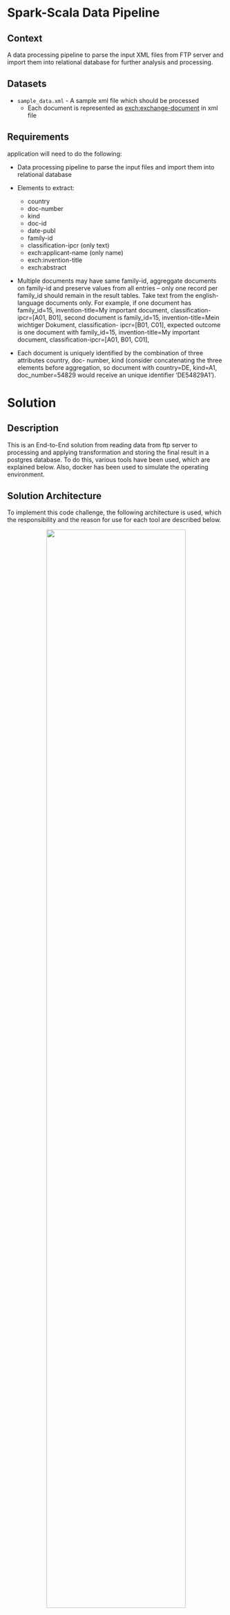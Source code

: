 # Spark-Scala Data Pipeline

## Context

A data processing pipeline to parse the input XML files from FTP server and import them into relational database for further analysis and processing.

## Datasets


* `sample_data.xml` - A sample xml file which should be processed
  * Each document is represented as <exch:exchange-document> in xml file


## Requirements

application will need to do the following:
  
* Data processing pipeline to parse the input files and
import them into relational database
* Elements to extract:
  * country
  * doc-number
  * kind
  * doc-id
  * date-publ
  * family-id
  * classification-ipcr (only text)
  * exch:applicant-name (only name)
  * exch:invention-title
  * exch:abstract

* Multiple documents may have same family-id, aggreggate documents on family-id and
preserve values from all entries – only one record per family_id should remain in the
result tables. Take text from the english-language documents only. For example, if one
document has family_id=15, invention-title=My important document,
classification-ipcr=[A01, B01], second document is family_id=15,
invention-title=Mein wichtiger Dokument, classification-
ipcr=[B01, C01], expected outcome is one document with family_id=15,
invention-title=My important document, classification-ipcr=[A01,
B01, C01],

* Each document is uniquely identified by the combination of three attributes country, doc-
number, kind (consider concatenating the three elements before aggregation, so
document with country=DE, kind=A1, doc_number=54829 would receive an
unique identifier ‘DE54829A1’).



# Solution

## Description
This is an End-to-End solution from reading data from ftp server to processing and applying transformation and storing the final result in a postgres database.
To do this, various tools have been used, which are explained below. Also, docker has been used to simulate the operating environment.


## Solution Architecture
To implement this code challenge, the following architecture is used, which the responsibility and the reason for use for each tool are described below.

<p align="center">
  <img src = "Images/Arc.jpeg" width=80%>
</p>

### Apache Nifi
I have used Apache Nifi to extract xml data from FTP server and then load them in hadoop hdfs cluster.

Here is the template that I have developed in nifi.

<p align="center">
  <img src = "Images/Nifi_Tempate.jpeg" width=80%>
</p>

Because the main purpose of the question is not this section, 
so I have created a minimal template for nifi. 


### Apache Spark
I used Spark to solve the main part of the code challenge. The reason for choosing Spark is that it is very fast and works very well for large-scale problems. Also, there are many provided libraries for different tasks that make the development process faster and better. Another reason is my experience in using Spark.


The solution starts from reading the xml files from hadoop hdfs directory. Next, the requierd transformation is applied to dataframe columns and final dataframe is created. The final dataframe is written to postgres database using jdbc connection.  

<p align="center">
  <img src = "Images/Spark_Dag.jpeg" width=80%>
</p>


In order to fulfil requierment "The same document might be delivered multiple times, i. e. two weeks in a row", I used checkpoint. In each batch processing, all of document ids (combination of 3 fields including country, doc-number, kind) are logged in hdfs directory and in the begining of next batch, the repeated data will be excluded by checking with logs (using left anti join with original dataframe).
In order to fulfil requierment "only one record per family_id should remain in the result tables, preserve values from all entries", I have implemented multiple things. First of all in current data frame, records are be aggregated based on family_id and valuess from othe fields are collected in array. 
Secondly, in order to have only one record per family_id in the result table, I used upsert mechanism in postgres sql, to update previous inserted records if any conflict occured based on family_id. In such case, records with conflict family_id will be updated and data from other fields will be merged with their updated values. So all entries value will be preserved. 


As another note, I used a config file to make the application more dynamic in different environments. accordingly, this App can be run in different environments such as local, Docker, and production just by changing these values. It is also possible to set some values such as address and port for sources like hdfs as well as spark session configurations without changing the code.


I didn't have enough time to write software tests such as unit tests, integration tests, system tests and etc. to test the correctness of the program. But for programs that are at the enterprise level, this point is very important. 



## Getting Started

This section explains how to run this App. I have tried to make it very simple. 

### Prerequisites
The required prerequisites are:

* Docker and docker-compose 3
* Internet connection to download required docker images and libraries.

### Installation

Follow the steps below to run the App. put the xml files in ftp/xml directory. this directory from localhost is mounted to docker ftp server.

1. running all containers
   ```sh
   $ sudo docker-compose up -d
   ```

2. After a few seconds, open the [airflow](http://localhost:8085/) admin address in your browser (http://localhost:8085/) and then run the ```brgroup_etl``` Dag.
  
<p align="center">
  <img src = "Images/Airflow.jpeg" width=80%>
</p>

After the dag is finished, the data will be inserted to postgres data base and can be accessed with any postgres sql client.

## Stoping Services
Enter the following command to stop the containers:

```bash
$ sudo docker-compose down -v
```

## Build from source
Enter the following command to build from source. SBT must be installed on the system.

```bash
$ sbt assembly publish
```
The jar file will be created in the ```spark/brgroup/brgroup_2.11/0.1/brgroup_2.11-0.1-assembly.jar``` directory.

## Author

👤 **Hadi Ezatpanah**

- Github: [@hadiezatpanah](https://github.com/hadiezatpanah)

## Version History
* 0.1
    * Initial Release
